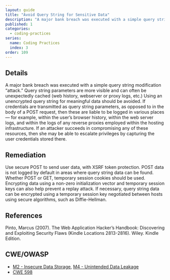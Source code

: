 ```yaml
---
layout: guide
title: "Avoid Query String for Sensitive Data"
description: "A major bank breach was executed with a simple query string modification “attack.” Query string parameters are more visible and can often be unexpectedly cached (web history, webserver or proxy logs, etc.) Using an unencrypted query string for meaningful data should be avoided."
published: 1
categories:
  - coding-practices
series:
  name: Coding Practices
  index: 3
order: 109
---
```


## Details

A major bank breach was executed with a simple query string modification “attack.” Query string parameters are more visible and can often be unexpectedly cached (web history, webserver or proxy logs, etc.) Using an unencrypted query string for meaningful data should be avoided.  If credentials are transmitted as query string parameters, as opposed to in the body of a POST request, then these are liable to be logged in various places — for example, within the user’s browser history, within the web server logs, and within the logs of any reverse proxies employed within the hosting infrastructure. If an attacker succeeds in compromising any of these resources, then she may be able to escalate privileges by capturing the user credentials stored there.

## Remediation 

Use secure POST to send user data, with XSRF token protection. POST data is not logged by default in areas where query string data can be found.  Whether POST or GET, temporary session cookies should be used. Encrypting data using a non-zero initialization vector and temporary session keys can also help prevent a replay attack. If necessary, query string data can be encrypted using a temporary session key negotiated between hosts using secure algorithms, such as Diffie-Hellman.

## References

Pinto, Marcus (2007). The Web Application Hacker’s Handbook: Discovering and Exploiting Security Flaws (Kindle Locations 2813-2816). Wiley. Kindle Edition.

## CWE/OWASP 

 * [M2 - Insecure Data Storage](https://www.owasp.org/index.php/Mobile_Top_10_2014-M2), [M4 - Unintended Data Leakage](https://www.owasp.org/index.php/Mobile_Top_10_2014-M4)
 * [CWE 598](http://cwe.mitre.org/data/definitions/316.html)
